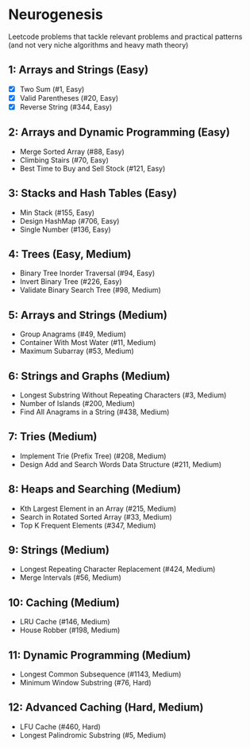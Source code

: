 # Neurogenesis

Leetcode problems that tackle relevant problems and practical patterns
(and not very niche algorithms and heavy math theory)

## 1: Arrays and Strings (Easy)

- [x] Two Sum (#1, Easy)
- [x] Valid Parentheses (#20, Easy)
- [x] Reverse String (#344, Easy)

## 2: Arrays and Dynamic Programming (Easy)

- Merge Sorted Array (#88, Easy)
- Climbing Stairs (#70, Easy)
- Best Time to Buy and Sell Stock (#121, Easy)

## 3: Stacks and Hash Tables (Easy)

- Min Stack (#155, Easy)
- Design HashMap (#706, Easy)
- Single Number (#136, Easy)

## 4: Trees (Easy, Medium)

- Binary Tree Inorder Traversal (#94, Easy)
- Invert Binary Tree (#226, Easy)
- Validate Binary Search Tree (#98, Medium)

## 5: Arrays and Strings (Medium)

- Group Anagrams (#49, Medium)
- Container With Most Water (#11, Medium)
- Maximum Subarray (#53, Medium)

## 6: Strings and Graphs (Medium)

- Longest Substring Without Repeating Characters (#3, Medium)
- Number of Islands (#200, Medium)
- Find All Anagrams in a String (#438, Medium)

## 7: Tries (Medium)

- Implement Trie (Prefix Tree) (#208, Medium)
- Design Add and Search Words Data Structure (#211, Medium)

## 8: Heaps and Searching (Medium)

- Kth Largest Element in an Array (#215, Medium)
- Search in Rotated Sorted Array (#33, Medium)
- Top K Frequent Elements (#347, Medium)

## 9: Strings (Medium)

- Longest Repeating Character Replacement (#424, Medium)
- Merge Intervals (#56, Medium)

## 10: Caching (Medium)

- LRU Cache (#146, Medium)
- House Robber (#198, Medium)

## 11: Dynamic Programming (Medium)

- Longest Common Subsequence (#1143, Medium)
- Minimum Window Substring (#76, Hard)

## 12: Advanced Caching (Hard, Medium)

- LFU Cache (#460, Hard)
- Longest Palindromic Substring (#5, Medium)
